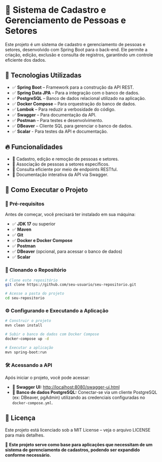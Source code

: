 # 📌 Sistema de Cadastro e Gerenciamento de Pessoas e Setores

Este projeto é um sistema de cadastro e gerenciamento de pessoas e setores, desenvolvido com Spring Boot para o back-end. Ele permite a criação, edição, exclusão e consulta de registros, garantindo um controle eficiente dos dados.

## 🚀 Tecnologias Utilizadas

- ✅ **Spring Boot** – Framework para a construção da API REST.
- ✅ **Spring Data JPA** – Para a integração com o banco de dados.
- ✅ **PostgreSQL** – Banco de dados relacional utilizado na aplicação.
- ✅ **Docker Compose** – Para orquestração do banco de dados.
- ✅ **Lombok** – Para reduzir a verbosidade do código.
- ✅ **Swagger** – Para documentação da API.
- ✅ **Postman** – Para testes e desenvolvimento.
- ✅ **DBeaver** – Cliente SQL para gerenciar o banco de dados.
- ✅ **Scalar** - Para testes da API e documentação.

## 🔥 Funcionalidades

- 🔹 Cadastro, edição e remoção de pessoas e setores.
- 🔹 Associação de pessoas a setores específicos.
- 🔹 Consulta eficiente por meio de endpoints RESTful.
- 🔹 Documentação interativa da API via Swagger.

## 📂 Como Executar o Projeto

### 📌 Pré-requisitos

Antes de começar, você precisará ter instalado em sua máquina:

- ✅ **JDK 17** ou superior
- ✅ **Maven**
- ✅ **Git**
- ✅ **Docker e Docker Compose**
- ✅ **Postman**
- ✅ **DBeaver** (opcional, para acessar o banco de dados)
- ✅ **Scalar**

### 🚀 Clonando o Repositório

```sh
# Clone este repositório
git clone https://github.com/seu-usuario/seu-repositorio.git

# Acesse a pasta do projeto
cd seu-repositorio
```

### ⚙️ Configurando e Executando a Aplicação

```sh
# Construir o projeto
mvn clean install

# Subir o banco de dados com Docker Compose
docker-compose up -d

# Executar a aplicação
mvn spring-boot:run
```

### 🛠 Acessando a API

Após iniciar o projeto, você pode acessar:

- 🔹 **Swagger UI:** [http://localhost:8080/swagger-ui.html](http://localhost:8080/swagger-ui.html)
- 🔹 **Banco de dados PostgreSQL:** Conectar-se via um cliente PostgreSQL (ex: DBeaver, pgAdmin) utilizando as credenciais configuradas no `docker-compose.yml`.

## 📜 Licença

Este projeto está licenciado sob a MIT License – veja o arquivo LICENSE para mais detalhes.

🚀 **Este projeto serve como base para aplicações que necessitam de um sistema de gerenciamento de cadastros, podendo ser expandido conforme necessário.**

